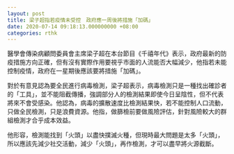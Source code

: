```yaml
---
layout: post
title: 梁子超指若疫情未受控　政府應一周後將措施「加碼」
date: 2020-07-14 09:18:13.000000000 +08:00
categories: rthk
---
```


醫學會傳染病顧問委員會主席梁子超在本台節目《千禧年代》表示，政府最新的防疫措施方向正確，但有沒有實際作用要視乎市面的人流能否大幅減少，他指若未能控制疫情，政府在一星期後應該要將措施「加碼」。

對於有意見認為要全民進行病毒檢測，梁子超表示，病毒檢測只是一種找出確診者的「工具」，並不能阻截傳播，強調部分人的檢測結果即使今日呈陰性，但不代表將來不會受感染。他認為，病毒的擴散速度比檢測結果快，若不能控制人口流動，只做全民檢測，只是浪費資源。他指，做篩檢前要做風險評估，針對風險較大的群組檢測才合乎成本效益。

他形容，檢測能找到「火頭」以盡快撲滅火種，但現時最大問題是太多「火頭」，所以應該先減少社交活動，減少「火頭」，再作檢測，才可以盡早將火源截斷。
